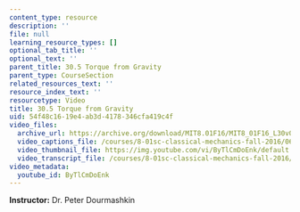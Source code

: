 ```yaml
---
content_type: resource
description: ''
file: null
learning_resource_types: []
optional_tab_title: ''
optional_text: ''
parent_title: 30.5 Torque from Gravity
parent_type: CourseSection
related_resources_text: ''
resource_index_text: ''
resourcetype: Video
title: 30.5 Torque from Gravity
uid: 54f48c16-19e4-ab3d-4178-346cfa419c4f
video_files:
  archive_url: https://archive.org/download/MIT8.01F16/MIT8_01F16_L30v05_360p.mp4
  video_captions_file: /courses/8-01sc-classical-mechanics-fall-2016/06698f4a1e725de38412fb7475612a2d_ByTlCmDoEnk.vtt
  video_thumbnail_file: https://img.youtube.com/vi/ByTlCmDoEnk/default.jpg
  video_transcript_file: /courses/8-01sc-classical-mechanics-fall-2016/582b6c33f1a7be8c790c18df26ed3f7c_ByTlCmDoEnk.pdf
video_metadata:
  youtube_id: ByTlCmDoEnk
---
```


**Instructor:** Dr. Peter Dourmashkin